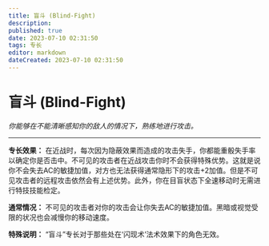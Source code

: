 ```yaml
---
title: 盲斗 (Blind-Fight)
description: 
published: true
date: 2023-07-10 02:31:50
tags: 专长
editor: markdown
dateCreated: 2023-07-10 02:31:50
---
```


# 盲斗 (Blind-Fight)

_你能够在不能清晰感知你的敌人的情况下，熟练地进行攻击。_

* * *

**专长效果：**
在近战时，每次因为隐蔽效果而造成的攻击失手，你都能重骰失手率以确定你是否击中。不可见的攻击者在近战攻击你时不会获得特殊优势。这就是说你不会失去AC的敏捷加值，对方也无法获得通常隐形下的攻击+2加值。但是不可见攻击者的远程攻击依然会有上述优势。此外，你在目盲状态下全速移动时无需进行特技技能检定。

**通常情况：** 不可见的攻击者对你的攻击会让你失去AC的敏捷加值。黑暗或视觉受限的状况也会减慢你的移动速度。

**特殊说明：** “盲斗”专长对于那些处在‘闪现术’法术效果下的角色无效。


